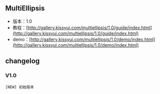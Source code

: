 ## MultiEllipsis

* 版本：1.0
* 教程：[http://gallery.kissyui.com/multiellipsis/1.0/guide/index.html](http://gallery.kissyui.com/multiellipsis/1.0/guide/index.html)
* demo：[http://gallery.kissyui.com/multiellipsis/1.0/demo/index.html](http://gallery.kissyui.com/multiellipsis/1.0/demo/index.html)

## changelog

### V1.0

    [NEW] 初始版本
